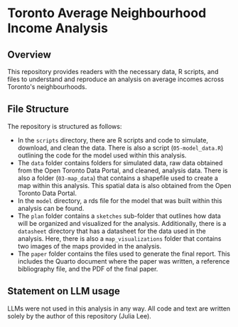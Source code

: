 # Toronto Average Neighbourhood Income Analysis

## Overview

This repository provides readers with the necessary data, R scripts, and files to understand and reproduce an analysis on average incomes across Toronto's neighbourhoods.

## File Structure

The repository is structured as follows:

- In the `scripts` directory, there are R scripts and code to simulate, download, and clean the data. There is also a script (`05-model_data.R`) outlining the code for the model used within this analysis.
- The `data` folder contains folders for simulated data, raw data obtained from the Open Toronto Data Portal, and cleaned, analysis data. There is also a folder (`03-map_data`) that contains a shapefile used to create a map within this analysis. This spatial data is also obtained from the Open Toronto Data Portal. 
- In the `model` directory, a rds file for the model that was built within this analysis can be found.
- The `plan` folder contains a `sketches` sub-folder that outlines how data will be organized and visualized for the analysis. Additionally, there is a `datasheet` directory that has a datasheet for the data used in the analysis. Here, there is also a `map_visualizations` folder that contains two images of the maps provided in the analysis.
- The `paper` folder contains the files used to generate the final report. This includes the Quarto document where the paper was written, a reference bibliography file, and the PDF of the final paper. 

## Statement on LLM usage

LLMs were not used in this analysis in any way. All code and text are written solely by the author of this repository (Julia Lee).